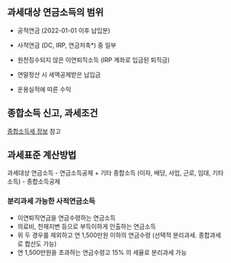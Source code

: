
## 과세대상 연금소득의 범위

- 공적연금 (2022-01-01 이후 납입분)
- 사적연금 (DC, IRP, 연금저축*) 중 일부

- 원천징수되지 않은 이연퇴직소득 (IRP 계좌로 입금된 퇴직금)
- 연말정산 시 세액공제받은 납입금
- 운용실적에 따른 수익

## 종합소득 신고, 과세조건

[종합소득세 정보](./%EC%A2%85%ED%95%A9%EC%86%8C%EB%93%9D%EC%84%B8%20%EC%A0%95%EB%B3%B4.md) 참고

## 과세표준 계산방법

과세대상 연금소득 - 연금소득공제 + 기타 종합소득 (이자, 배당, 사업, 근로, 임대, 기타소득) - 종합소득공제

### 분리과세 가능한 사적연금소득

- 이연퇴직연금을 연금수령하는 연금소득
- 의료비, 천재지변 등으로 부득이하게 인출하는 연금소득
- 위 두 경우를 제외하고 연 1,500만원 이하의 연금수령 (선택적 분리과세. 종합과세로 합산도 가능)
- 연 1,500만원을 초과하는 연금수령고 15% 의 세율로 분리과세 가능